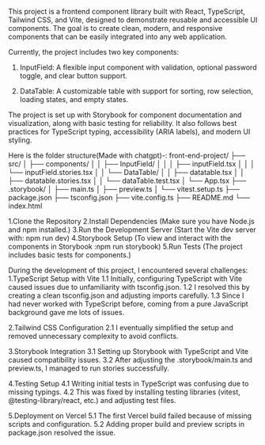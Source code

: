 This project is a frontend component library built with React, TypeScript, Tailwind CSS, and Vite, designed to demonstrate reusable and accessible UI components. The goal is to create clean, modern, and responsive components that can be easily integrated into any web application.

Currently, the project includes two key components:
1. InputField: A flexible input component with validation, optional password toggle, and clear button support.

2. DataTable: A customizable table with support for sorting, row selection, loading states, and empty states.

The project is set up with Storybook for component documentation and visualization, along with basic testing for reliability. It also follows best practices for TypeScript typing, accessibility (ARIA labels), and modern UI styling. 

Here is the folder structure(Made with chatgpt)-:
front-end-project/
├── src/
│   ├── components/
│   │   ├── InputField/
│   │   │   ├── inputField.tsx
│   │   │   └── inputField.stories.tsx
│   │   └── DataTable/
│   │       ├── datatable.tsx
│   │       ├── datatable.stories.tsx
│   │       └── dataTable.test.tsx
│   └── App.tsx
├── .storybook/
│   ├── main.ts
│   ├── preview.ts
│   └── vitest.setup.ts
├── package.json
├── tsconfig.json
├── vite.config.ts
├── README.md
└── index.html

<!--  Setup Instruction-->
1.Clone the Repository
2.Install Dependencies
(Make sure you have Node.js and npm installed.)
3.Run the Development Server
(Start the Vite dev server with: npm run dev)
4.Storybook Setup
(To view and interact with the components in Storybook :npm run storybook)
5.Run Tests
(The project includes basic tests for components.)

<!-- Problems faced  -->
During the development of this project, I encountered several challenges:
1.TypeScript Setup with Vite
1.1 Initially, configuring TypeScript with Vite caused issues due to unfamiliarity with tsconfig.json.
1.2 I resolved this by creating a clean tsconfig.json and adjusting imports carefully.
1.3 Since I had never worked with TypeScript before, coming from a pure JavaScript background gave me lots of issues.

2.Tailwind CSS Configuration
2.1 I eventually simplified the setup and removed unnecessary complexity to avoid conflicts.

3.Storybook Integration
3.1 Setting up Storybook with TypeScript and Vite caused compatibility issues.
3.2 After adjusting the .storybook/main.ts and preview.ts, I managed to run stories successfully.

4.Testing Setup
4.1 Writing initial tests in TypeScript was confusing due to missing typings.
4.2 This was fixed by installing testing libraries (vitest, @testing-library/react, etc.) and adjusting test files.

5.Deployment on Vercel
5.1 The first Vercel build failed because of missing scripts and configuration.
5.2 Adding proper build and preview scripts in package.json resolved the issue.



